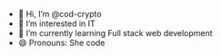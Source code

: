 - 👋 Hi, I’m @cod-crypto
- 👀 I’m interested in IT 
- 🌱 I’m currently learning Full stack web development
- 😄 Pronouns: She code

<!---
cod-crypto/cod-crypto is a ✨ special ✨ repository because its `README.md` (this file) appears on your GitHub profile.
You can click the Preview link to take a look at your changes.
--->
